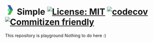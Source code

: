 # ![logo](https://raw.githubusercontent.com/vchirikov/Simple/master/docs/img/logo_32.png) Simple [![License: MIT](https://img.shields.io/badge/License-MIT-blue.svg)](LICENSE) [![codecov](https://codecov.io/gh/vchirikov/Simple/branch/master/graph/badge.svg)](https://codecov.io/gh/vchirikov/Simple) [![Commitizen friendly](https://img.shields.io/badge/commitizen-friendly-brightgreen.svg)](http://commitizen.github.io/cz-cli/)

This repository is playground
Nothing to do here :)
